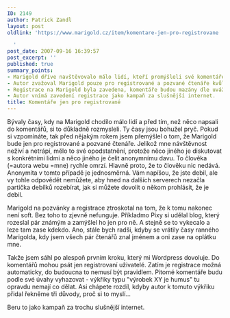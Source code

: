 ```yaml
---
ID: 2149
author: Patrick Zandl
layout: post
oldlink: 'https://www.marigold.cz/item/komentare-jen-pro-registrovane

  '
post_date: 2007-09-16 16:39:57
post_excerpt: ''
published: true
summary_points:
- Marigold dříve navštěvovalo málo lidí, kteří promýšleli své komentáře.
- Autor zvažoval Marigold pouze pro registrované a pozvané čtenáře kvůli anonymitě.
- Registrace na Marigold byla zavedena, komentáře budou mazány dle uvážení autora.
- Autor vnímá zavedení registrace jako kampaň za slušnější internet.
title: Komentáře jen pro registrované
---
```


Bývaly časy, kdy na Marigold chodilo málo lidí a před tím, než něco napsali do komentářů, si to důkladně rozmysleli. Ty časy jsou bohužel pryč. Pokud si vzpomínáte, tak před nějakým rokem jsem přemýšlel o tom, že Marigold bude jen pro registrované a pozvané čtenáře. Jelikož mne návštěvnost neživí a netrápí, mělo to své opodstatnění, protože něco jiného je diskutovat s konkrétními lidmi a něco jiného je čelit anonymnímu davu. To člověka (=autora webu =mne) rychle omrzí. Hlavně proto, že to člověku nic nedává. Anonymita v tomto případě je jednosměrná. Vám napíšou, že jste debil, ale vy tohle odpovědět nemůžete, aby hned na dalších serverech nezačla partička debílků rozebírat, jak si můžete dovolit o někom prohlásit, že je debil. 

Marigold na pozvánky a registrace ztroskotal na tom, že k tomu nakonec není soft. Bez toho to zjevně nefunguje. Příkladmo Pixy si udělal blog, který rozeslal pár známým a zamýšlel ho jen pro ně. A stejně se to vykecalo a leze tam zase kdekdo. Ano, stále bych radši, kdyby se vrátily časy ranného Marigolda, kdy jsem všech pár čtenářů znal jménem a oni zase na oplátku mne.

Takže jsem sáhl po alespoň prvním kroku, který mi Wordpress dovoluje. Do komentářů mohou psát jen registrovaní uživatelé. Zatím je registrace možná automaticky, do budoucna to nemusí být pravidlem. Pitomé komentáře budu podle své úvahy vyhazovat - výkřiky typu "výrobek XY je humus" tu opravdu nemají co dělat. Asi chápete rozdíl, kdyby autor k tomuto výkřiku přidal řekněme tři důvody, proč si to myslí... 

Beru to jako kampaň za trochu slušnější internet.